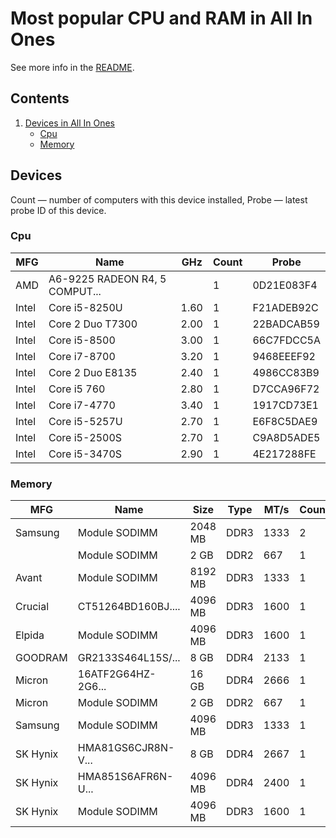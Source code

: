 Most popular CPU and RAM in All In Ones
=======================================

See more info in the [README](https://github.com/bsdhw/DMI).

Contents
--------

1. [ Devices in All In Ones ](#devices)
   * [ Cpu ](#cpu)
   * [ Memory ](#memory)

Devices
-------

Count  — number of computers with this device installed,
Probe  — latest probe ID of this device.

### Cpu

| MFG        | Name                           | GHz  | Count | Probe      |
|------------|--------------------------------|------|-------|------------|
| AMD        | A6-9225 RADEON R4, 5 COMPUT... |      | 1     | 0D21E083F4 |
| Intel      | Core i5-8250U                  | 1.60 | 1     | F21ADEB92C |
| Intel      | Core 2 Duo T7300               | 2.00 | 1     | 22BADCAB59 |
| Intel      | Core i5-8500                   | 3.00 | 1     | 66C7FDCC5A |
| Intel      | Core i7-8700                   | 3.20 | 1     | 9468EEEF92 |
| Intel      | Core 2 Duo E8135               | 2.40 | 1     | 4986CC83B9 |
| Intel      | Core i5 760                    | 2.80 | 1     | D7CCA96F72 |
| Intel      | Core i7-4770                   | 3.40 | 1     | 1917CD73E1 |
| Intel      | Core i5-5257U                  | 2.70 | 1     | E6F8C5DAE9 |
| Intel      | Core i5-2500S                  | 2.70 | 1     | C9A8D5ADE5 |
| Intel      | Core i5-3470S                  | 2.90 | 1     | 4E217288FE |

### Memory

| MFG        | Name               | Size     | Type | MT/s | Count | Probe      |
|------------|--------------------|----------|------|------|-------|------------|
| Samsung    | Module SODIMM      | 2048 MB  | DDR3 | 1333 | 2     | C9A8D5ADE5 |
|            | Module SODIMM      | 2 GB     | DDR2 | 667  | 1     | 22BADCAB59 |
| Avant      | Module SODIMM      | 8192 MB  | DDR3 | 1333 | 1     | D7CCA96F72 |
| Crucial    | CT51264BD160BJ.... | 4096 MB  | DDR3 | 1600 | 1     | 1917CD73E1 |
| Elpida     | Module SODIMM      | 4096 MB  | DDR3 | 1600 | 1     | 4E217288FE |
| GOODRAM    | GR2133S464L15S/... | 8 GB     | DDR4 | 2133 | 1     | 0D21E083F4 |
| Micron     | 16ATF2G64HZ-2G6... | 16 GB    | DDR4 | 2666 | 1     | 9468EEEF92 |
| Micron     | Module SODIMM      | 2 GB     | DDR2 | 667  | 1     | 4986CC83B9 |
| Samsung    | Module SODIMM      | 4096 MB  | DDR3 | 1333 | 1     | C9A8D5ADE5 |
| SK Hynix   | HMA81GS6CJR8N-V... | 8 GB     | DDR4 | 2667 | 1     | 66C7FDCC5A |
| SK Hynix   | HMA851S6AFR6N-U... | 4096 MB  | DDR4 | 2400 | 1     | F21ADEB92C |
| SK Hynix   | Module SODIMM      | 4096 MB  | DDR3 | 1600 | 1     | 4E217288FE |

